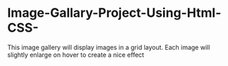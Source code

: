 # Image-Gallary-Project-Using-Html-CSS-
This image gallery will display images in a grid layout. Each image will slightly enlarge on hover to create a nice effect

